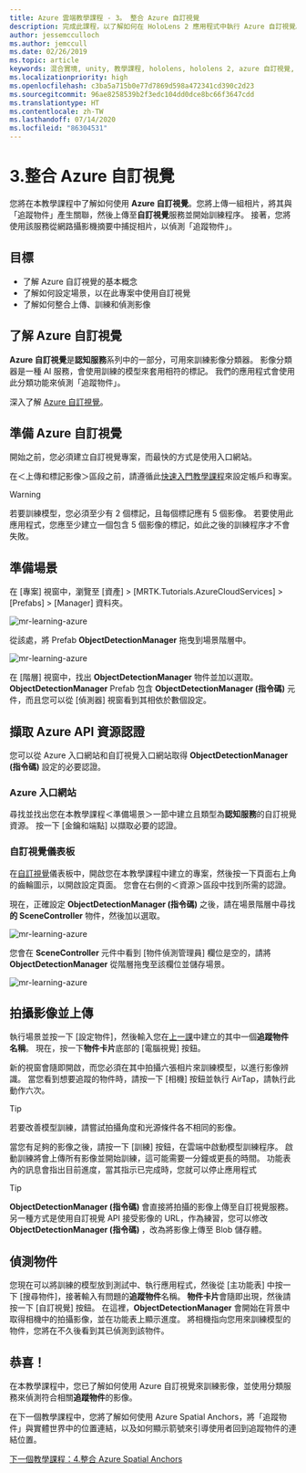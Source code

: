 ```yaml
---
title: Azure 雲端教學課程 - 3。 整合 Azure 自訂視覺
description: 完成此課程，以了解如何在 HoloLens 2 應用程式中執行 Azure 自訂視覺。
author: jessemcculloch
ms.author: jemccull
ms.date: 02/26/2019
ms.topic: article
keywords: 混合實境, unity, 教學課程, hololens, hololens 2, azure 自訂視覺, azure 認知服務
ms.localizationpriority: high
ms.openlocfilehash: c3ba5a715b0e77d7869d598a472341cd390c2d23
ms.sourcegitcommit: 96ae8258539b2f3edc104dd0dce8bc66f3647cdd
ms.translationtype: HT
ms.contentlocale: zh-TW
ms.lasthandoff: 07/14/2020
ms.locfileid: "86304531"
---
```

# <a name="3-integrating-azure-custom-vision"></a>3.整合 Azure 自訂視覺

您將在本教學課程中了解如何使用 **Azure 自訂視覺**。您將上傳一組相片，將其與「追蹤物件」產生關聯，然後上傳至**自訂視覺**服務並開始訓練程序。 接著，您將使用該服務從網路攝影機摘要中捕捉相片，以偵測「追蹤物件」。

## <a name="objectives"></a>目標

* 了解 Azure 自訂視覺的基本概念
* 了解如何設定場景，以在此專案中使用自訂視覺
* 了解如何整合上傳、訓練和偵測影像

## <a name="understanding-azure-custom-vision"></a>了解 Azure 自訂視覺

**Azure 自訂視覺**是**認知服務**系列中的一部分，可用來訓練影像分類器。 影像分類器是一種 AI 服務，會使用訓練的模型來套用相符的標記。 我們的應用程式會使用此分類功能來偵測「追蹤物件」。

深入了解 [Azure 自訂視覺](https://docs.microsoft.com/azure/cognitive-services/custom-vision-service/home)。

## <a name="preparing-azure-custom-vision"></a>準備 Azure 自訂視覺

開始之前，您必須建立自訂視覺專案，而最快的方式是使用入口網站。

在＜上傳和標記影像＞區段之前，請遵循此[快速入門教學課程](https://docs.microsoft.com/azure/cognitive-services/custom-vision-service/getting-started-build-a-classifier#choose-training-images)來設定帳戶和專案。

> [!WARNING]
> 若要訓練模型，您必須至少有 2 個標記，且每個標記應有 5 個影像。 若要使用此應用程式，您應至少建立一個包含 5 個影像的標記，如此之後的訓練程序才不會失敗。

## <a name="preparing-the-scene"></a>準備場景

在 [專案] 視窗中，瀏覽至 [資產] > [MRTK.Tutorials.AzureCloudServices] > [Prefabs] > [Manager] 資料夾。

![mr-learning-azure](images/mr-learning-azure/tutorial3-section4-step1-1.png)

從該處，將 Prefab **ObjectDetectionManager** 拖曳到場景階層中。

![mr-learning-azure](images/mr-learning-azure/tutorial3-section4-step1-2.png)

在 [階層] 視窗中，找出 **ObjectDetectionManager** 物件並加以選取。
**ObjectDetectionManager** Prefab 包含 **ObjectDetectionManager (指令碼)** 元件，而且您可以從 [偵測器] 視窗看到其相依於數個設定。

## <a name="retrieving-azure-api-resource-credentials"></a>擷取 Azure API 資源認證

您可以從 Azure 入口網站和自訂視覺入口網站取得 **ObjectDetectionManager (指令碼)** 設定的必要認證。

### <a name="azure-portal"></a>Azure 入口網站

尋找並找出您在本教學課程＜準備場景＞一節中建立且類型為**認知服務**的自訂視覺資源。 按一下 [金鑰和端點] 以擷取必要的認證。

### <a name="custom-vision-dashboard"></a>自訂視覺儀表板

在[自訂視覺](https://www.customvision.ai/projects)儀表板中，開啟您在本教學課程中建立的專案，然後按一下頁面右上角的齒輪圖示，以開啟設定頁面。 您會在右側的＜資源＞區段中找到所需的認證。

現在，正確設定 **ObjectDetectionManager (指令碼)** 之後，請在場景階層中尋找 **的 SceneController** 物件，然後加以選取。

![mr-learning-azure](images/mr-learning-azure/tutorial3-section4-step1-3.png)

您會在 **SceneController** 元件中看到 [物件偵測管理員] 欄位是空的，請將 **ObjectDetectionManager** 從階層拖曳至該欄位並儲存場景。

![mr-learning-azure](images/mr-learning-azure/tutorial3-section4-step1-4.png)

## <a name="take-and-upload-images"></a>拍攝影像並上傳

執行場景並按一下 [設定物件]，然後輸入您在[上一課](mr-learning-azure-02.md)中建立的其中一個**追蹤物件名稱**。 現在，按一下**物件卡片**底部的 [電腦視覺] 按鈕。

新的視窗會隨即開啟，而您必須在其中拍攝六張相片來訓練模型，以進行影像辨識。 當您看到想要追蹤的物件時，請按一下 [相機] 按鈕並執行 AirTap，請執行此動作六次。

> [!TIP]
> 若要改善模型訓練，請嘗試拍攝角度和光源條件各不相同的影像。

當您有足夠的影像之後，請按一下 [訓練] 按鈕，在雲端中啟動模型訓練程序。 啟動訓練將會上傳所有影像並開始訓練，這可能需要一分鐘或更長的時間。 功能表內的訊息會指出目前進度，當其指示已完成時，您就可以停止應用程式

> [!TIP]
> **ObjectDetectionManager (指令碼)** 會直接將拍攝的影像上傳至自訂視覺服務。 另一種方式是使用自訂視覺 API 接受影像的 URL，作為練習，您可以修改 **ObjectDetectionManager (指令碼)** ，改為將影像上傳至 Blob 儲存體。

## <a name="detect-objects"></a>偵測物件

您現在可以將訓練的模型放到測試中、執行應用程式，然後從 [主功能表] 中按一下 [搜尋物件]，接著輸入有問題的**追蹤物件**名稱。 **物件卡片**會隨即出現，然後請按一下 [自訂視覺] 按鈕。 在這裡，**ObjectDetectionManager** 會開始在背景中取得相機中的拍攝影像，並在功能表上顯示進度。 將相機指向您用來訓練模型的物件，您將在不久後看到其已偵測到該物件。

## <a name="congratulations"></a>恭喜！

在本教學課程中，您已了解如何使用 Azure 自訂視覺來訓練影像，並使用分類服務來偵測符合相關**追蹤物件**的影像。

在下一個教學課程中，您將了解如何使用 Azure Spatial Anchors，將「追蹤物件」與實體世界中的位置連結，以及如何顯示箭號來引導使用者回到追蹤物件的連結位置。

[下一個教學課程：4.整合 Azure Spatial Anchors](mr-learning-azure-04.md)
